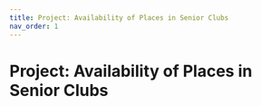 ```yaml
---
title: Project: Availability of Places in Senior Clubs
nav_order: 1
---
```


# Project: Availability of Places in Senior Clubs
